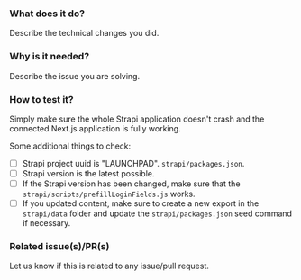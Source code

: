 ### What does it do?

Describe the technical changes you did.

### Why is it needed?

Describe the issue you are solving.

### How to test it?

Simply make sure the whole Strapi application doesn't crash and the connected Next.js application is fully working.

Some additional things to check:

- [ ] Strapi project uuid is "LAUNCHPAD". `strapi/packages.json`.
- [ ] Strapi version is the latest possible.
- [ ] If the Strapi version has been changed, make sure that the `strapi/scripts/prefillLoginFields.js` works.
- [ ] If you updated content, make sure to create a new export in the `strapi/data` folder and update the `strapi/packages.json` seed command if necessary.

### Related issue(s)/PR(s)

Let us know if this is related to any issue/pull request.

